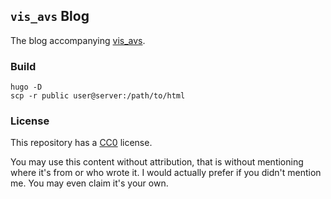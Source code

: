 ## `vis_avs` Blog

The blog accompanying [vis_avs](github.com/grandchild/vis_avs).

### Build

```shell
hugo -D
scp -r public user@server:/path/to/html
```

### License

This repository has a [CC0](https://creativecommons.org/publicdomain/zero/1.0/) license.

You may use this content without attribution, that is without mentioning where it's from
or who wrote it. I would actually prefer if you didn't mention me. You may even claim
it's your own.
